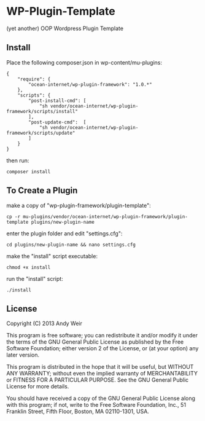 WP-Plugin-Template
==================

(yet another) OOP Wordpress Plugin Template

Install
-------

Place the following composer.json in wp-content/mu-plugins:

    {
        "require": {
            "ocean-internet/wp-plugin-framework": "1.0.*"
        },
        "scripts": {
            "post-install-cmd": [
                "sh vendor/ocean-internet/wp-plugin-framework/scripts/install"
            ],
            "post-update-cmd":  [
                "sh vendor/ocean-internet/wp-plugin-framework/scripts/update"
            ]
        }
    }

then run:

    composer install
    
To Create a Plugin
---------------

make a copy of "wp-plugin-framework/plugin-template":

    cp -r mu-plugins/vendor/ocean-internet/wp-plugin-framework/plugin-template plugins/new-plugin-name

enter the plugin folder and edit "settings.cfg":

    cd plugins/new-plugin-name && nano settings.cfg

make the "install" script executable:

    chmod +x install
 
run the "install" script:

    ./install
    
License
-------

Copyright (C) 2013 Andy Weir

This program is free software; you can redistribute it and/or modify it under the terms of the GNU General Public License as published by the Free Software Foundation; either version 2 of the License, or (at your option) any later version.

This program is distributed in the hope that it will be useful, but WITHOUT ANY WARRANTY; without even the implied warranty of MERCHANTABILITY or FITNESS FOR A PARTICULAR PURPOSE. See the GNU General Public License for more details.

You should have received a copy of the GNU General Public License along with this program; if not, write to the Free Software Foundation, Inc., 51 Franklin Street, Fifth Floor, Boston, MA 02110-1301, USA.
